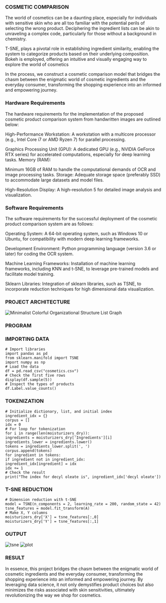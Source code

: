 ### COSMETIC COMPARISON 
The world of cosmetics can be a daunting place, especially for individuals with sensitive skin who are all too familiar with the potential perils of selecting the wrong product. Deciphering the ingredient lists can be akin to unraveling a complex code, particularly for those without a background in chemistry.

T-SNE, plays a pivotal role in establishing ingredient similarity, enabling the system to categorize products based on their underlying composition. Bokeh is employed, offering an intuitive and visually engaging way to explore the world of cosmetics

In the process, we construct a cosmetic comparison model that bridges the chasm between the enigmatic world of cosmetic ingredients and the everyday consumer, transforming the shopping experience into an informed and empowering journey.

### Hardware Requirements
The hardware requirements for the implementation of the proposed cosmetic product comparison system from handwritten images are outlined below:

High-Performance Workstation:
A workstation with a multicore processor (e.g., Intel Core i7 or AMD Ryzen 7) for parallel processing.

Graphics Processing Unit (GPU):
A dedicated GPU (e.g., NVIDIA GeForce RTX series) for accelerated computations, especially for deep learning tasks.
Memory (RAM):

Minimum 16GB of RAM to handle the computational demands of OCR and image processing tasks.
Storage:
Adequate storage space (preferably SSD) to accommodate large datasets and model files.

High-Resolution Display:
A high-resolution 5 for detailed image analysis and visualization.

### Software Requirements
The software requirements for the successful deployment of the cosmetic product comparison system are as follows:

Operating System:
A 64-bit operating system, such as Windows 10 or Ubuntu, for compatibility with modern deep learning frameworks.

Development Environment:
Python programming language (version 3.6 or later) for coding the OCR
system.

Machine Learning Frameworks:
Installation of machine learning frameworks, including KNN and t-SNE, to leverage pre-trained models and facilitate model training.

Sklearn Libraries:
Integration of sklearn libraries, such as TSNE, to incorporate reduction techniques for high dimensional data visualization.

### PROJECT ARCHITECTURE
![Minimalist Colorful Organizational Structure List Graph](https://github.com/Dhayanitha/cosmetics/assets/75235032/213bae21-faa6-41d7-9831-8debe197db40)

### PROGRAM
### IMPORTING DATA
```
# Import libraries
import pandas as pd
from sklearn.manifold import TSNE
import numpy as np
# Load the data
df = pd.read_csv("cosmetics.csv")
# Check the first five rows
display(df.sample(5))
# Inspect the types of products
df.Label.value_counts()
```
### TOKENIZATION
```
# Initialize dictionary, list, and initial index
ingredient_idx = {}
corpus = []
idx = 0
# For loop for tokenization
for i in range(len(moisturizers_dry)):
ingredients = moisturizers_dry['Ingredients'][i]
ingredients_lower = ingredients.lower()
tokens = ingredients_lower.split(', ')
corpus.append(tokens)
for ingredient in tokens:                                               
if ingredient not in ingredient_idx:
ingredient_idx[ingredient] = idx
idx += 1
# Check the result
print("The index for decyl oleate is", ingredient_idx['decyl oleate'])
```
### T-SNE REDUCTION
```
# Dimension reduction with t-SNE
model = TSNE(n_components = 2, learning_rate = 200, random_state = 42)
tsne_features = model.fit_transform(A)
# Make X, Y columns
moisturizers_dry['X'] = tsne_features[:,0]
moisturizers_dry['Y'] = tsne_features[:,1]
```
### OUTPUT
![tsne](https://github.com/Dhayanitha/cosmetics/assets/75235032/f890fb33-9f09-44ca-987e-977176657fc0)
![plot](https://github.com/Dhayanitha/cosmetics/assets/75235032/725d4558-1744-4e96-93e6-a3da787a278a)

### RESULT
In essence, this project bridges the chasm between the enigmatic world of cosmetic ingredients and the everyday consumer, transforming the shopping experience into an informed and empowering journey. By leveraging data science, it not only demystifies product choices but also minimizes the risks associated with skin sensitivities, ultimately revolutionizing the way we shop for cosmetics.
